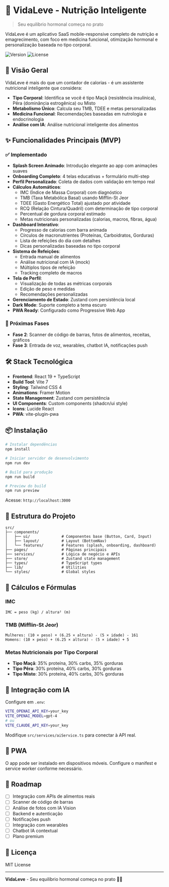 # 🌿 VidaLeve - Nutrição Inteligente

> Seu equilíbrio hormonal começa no prato

VidaLeve é um aplicativo SaaS mobile-responsive completo de nutrição e emagrecimento, com foco em medicina funcional, otimização hormonal e personalização baseada no tipo corporal.

![Version](https://img.shields.io/badge/version-1.0.0-green)
![License](https://img.shields.io/badge/license-MIT-blue)

## 🎯 Visão Geral

VidaLeve é mais do que um contador de calorias - é um assistente nutricional inteligente que considera:

- **Tipo Corporal**: Identifica se você é tipo Maçã (resistência insulínica), Pêra (dominância estrogênica) ou Misto
- **Metabolismo Único**: Calcula seu TMB, TDEE e metas personalizadas
- **Medicina Funcional**: Recomendações baseadas em nutrologia e endocrinologia
- **Análise com IA**: Análise nutricional inteligente dos alimentos

## ✨ Funcionalidades Principais (MVP)

### ✅ Implementado

- **Splash Screen Animado**: Introdução elegante ao app com animações suaves
- **Onboarding Completo**: 4 telas educativas + formulário multi-step
- **Perfil Personalizado**: Coleta de dados com validação em tempo real
- **Cálculos Automáticos**:
  - IMC (Índice de Massa Corporal) com diagnóstico
  - TMB (Taxa Metabólica Basal) usando Mifflin-St Jeor
  - TDEE (Gasto Energético Total) ajustado por atividade
  - RCQ (Relação Cintura/Quadril) com determinação de tipo corporal
  - Percentual de gordura corporal estimado
  - Metas nutricionais personalizadas (calorias, macros, fibras, água)
- **Dashboard Interativo**:
  - Progresso de calorias com barra animada
  - Círculos de macronutrientes (Proteínas, Carboidratos, Gorduras)
  - Lista de refeições do dia com detalhes
  - Dicas personalizadas baseadas no tipo corporal
- **Sistema de Refeições**:
  - Entrada manual de alimentos
  - Análise nutricional com IA (mock)
  - Múltiplos tipos de refeição
  - Tracking completo de macros
- **Tela de Perfil**:
  - Visualização de todas as métricas corporais
  - Edição de peso e medidas
  - Recomendações personalizadas
- **Gerenciamento de Estado**: Zustand com persistência local
- **Dark Mode**: Suporte completo a tema escuro
- **PWA Ready**: Configurado como Progressive Web App

### 🚧 Próximas Fases

- **Fase 2**: Scanner de código de barras, fotos de alimentos, receitas, gráficos
- **Fase 3**: Entrada de voz, wearables, chatbot IA, notificações push

## 🛠️ Stack Tecnológica

- **Frontend**: React 19 + TypeScript
- **Build Tool**: Vite 7
- **Styling**: Tailwind CSS 4
- **Animations**: Framer Motion
- **State Management**: Zustand com persistência
- **UI Components**: Custom components (shadcn/ui style)
- **Icons**: Lucide React
- **PWA**: vite-plugin-pwa

## 📦 Instalação

```bash
# Instalar dependências
npm install

# Iniciar servidor de desenvolvimento
npm run dev

# Build para produção
npm run build

# Preview do build
npm run preview
```

Acesse: `http://localhost:3000`

## 📁 Estrutura do Projeto

```
src/
├── components/
│   ├── ui/              # Componentes base (Button, Card, Input)
│   ├── layout/          # Layout (BottomNav)
│   └── features/        # Features (splash, onboarding, dashboard)
├── pages/               # Páginas principais
├── services/            # Lógica de negócio e APIs
├── store/               # Zustand state management
├── types/               # TypeScript types
├── lib/                 # Utilities
└── styles/              # Global styles
```

## 🧮 Cálculos e Fórmulas

### IMC
```
IMC = peso (kg) / altura² (m)
```

### TMB (Mifflin-St Jeor)
```
Mulheres: (10 × peso) + (6.25 × altura) - (5 × idade) - 161
Homens: (10 × peso) + (6.25 × altura) - (5 × idade) + 5
```

### Metas Nutricionais por Tipo Corporal

- **Tipo Maçã**: 35% proteína, 30% carbs, 35% gorduras
- **Tipo Pêra**: 30% proteína, 40% carbs, 30% gorduras
- **Tipo Misto**: 30% proteína, 40% carbs, 30% gorduras

## 🔌 Integração com IA

Configure em `.env`:

```bash
VITE_OPENAI_API_KEY=your_key
VITE_OPENAI_MODEL=gpt-4
# ou
VITE_CLAUDE_API_KEY=your_key
```

Modifique `src/services/aiService.ts` para conectar à API real.

## 📱 PWA

O app pode ser instalado em dispositivos móveis. Configure o manifest e service worker conforme necessário.

## 🚦 Roadmap

- [ ] Integração com APIs de alimentos reais
- [ ] Scanner de código de barras
- [ ] Análise de fotos com IA Vision
- [ ] Backend e autenticação
- [ ] Notificações push
- [ ] Integração com wearables
- [ ] Chatbot IA contextual
- [ ] Plano premium

## 📄 Licença

MIT License

---

**VidaLeve** - Seu equilíbrio hormonal começa no prato 🌿✨
